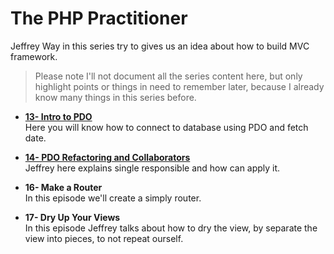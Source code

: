 # The PHP Practitioner
Jeffrey Way in this series try to gives us an idea about how to build MVC framework.
> Please note I'll not document all the series content here, but only highlight points or things in need to remember later, because I already know many things in this series before.

* **[13- Intro to PDO](docs/13-intro-to-pdo.md)** <br>
Here you will know how to connect to database using PDO and fetch date.

* **[14- PDO Refactoring and Collaborators](docs/14-pdo-refactoring-and-collaborators.md)** <br>
Jeffrey here explains single responsible and how can apply it.

* **16- Make a Router** <br>
In this episode we'll create a simply router.

* **17- Dry Up Your Views** <br>
In this episode Jeffrey talks about how to dry the view, by separate the view into pieces, to not repeat ourself.